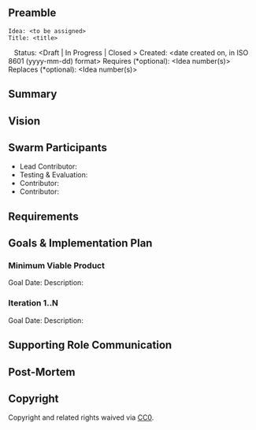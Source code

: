 <!-- Please Review https://docs.google.com/document/d/1CaFM2ZXGOKf05_LXMPJeNNy5qJOdAq91EF2Gn2QUBFI/edit# for more details -->
<!-- in PR the document should be named as`DEV#1-title.md` -->

## Preamble

    Idea: <to be assigned>
    Title: <title>
    Status: <Draft | In Progress | Closed >
    Created: <date created on, in ISO 8601 (yyyy-mm-dd) format>
    Requires (*optional): <Idea number(s)>
    Replaces (*optional): <Idea number(s)>


## Summary
<!-- "If you can't explain it simply, you don't understand it well enough." Provide a simplified and layman-accessible explanation of the Idea. -->

## Vision
<!-- A short (~200 word) description and motivation of the Idea. Without clear explanation the Idea should not proceed. Can include User Stories -->

## Swarm Participants
<!-- Each contributor pledges to the idea with their FOCUS value. (hours per week) -->
<!-- Here all roles in swarm are defined and filled, one of the contributors should responsibility of the Idea as Lead. -->

<!-- Testing/Evaluation support role is also mandatory to check in on specified Goal dates or earlier. -->

<!-- A swarm requires at minimum 3 contributors and 1 evaluator/tester -->
<!-- 'Contributor' should be replaced with a descruptive role type. -->
- Lead Contributor: <!-- @username -->
- Testing & Evaluation: <!-- @username -->
- Contributor: <!-- @username -->
- Contributor: <!-- @username -->
<!-- - Contributor: @username -->

## Requirements
<!-- The Swarm must then develop a fully fleshed out Requirements document for the idea to proceed, to the satisfaction of participants. -->
<!-- There is no approval unless the idea requires to be reviewed by supporting organelles (Financial, Hiring or Design). -->

## Goals & Implementation Plan

<!-- Testing/Evaluation role accepts responsbility to checkin at Goal dates, -->
<!-- forces discussion to continue implementation or recommend disband and post-mortem. -->

### Minimum Viable Product
<!-- Mandatory, completes the Idea in the fastest route possible, can be hacky, needed to feel progress -->
Goal Date: <!-- Date for evaluation in ISO 8601 (yyyy-mm-dd) format --> 
Description: <!-- Description of Deliverables-->

### Iteration 1..N
Goal Date: <!-- Date for evaluation in ISO 8601 (yyyy-mm-dd) format --> 
Description: <!-- Description of Deliverables-->

## Supporting Role Communication
<!-- Once Requirements and Goals are fleshed out, then it should be communicated to supporting organelles if required -->

## Post-Mortem
<!-- Only necessary when in Closed state -->
<!-- Should summarize how the Swarm behaved, document what went well, what didn't -->

## Copyright
Copyright and related rights waived via [CC0](https://creativecommons.org/publicdomain/zero/1.0/).
